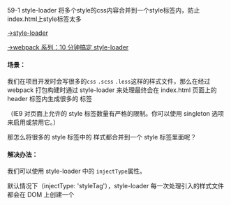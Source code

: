59-1 style-loader 将多个style的css内容合并到一个style标签内，防止index.html上style标签太多

[->style-loader](https://webpack.js.org/loaders/style-loader/#singletonstyletag)

[->webpack 系列：10 分钟搞定 style-loader](https://segmentfault.com/a/1190000020611324?utm_source=tag-newest)

#### 场景：

我们在项目开发时会写很多的`css` `.scss` `.less`这样的样式文件，那么在经过 webpack 打包构建时通过 style-loader 来处理最终会在 index.html 页面上的 header 标签内生成很多的 <style>...</style>  标签

（IE9 对页面上允许的 style 标签数量有严格的限制。你可以使用 singleton 选项来启用或禁用它。）

那怎么将很多的 style 标签中的 样式都合并到一个 style 标签里面呢？

#### 解决办法：

我们可以使用 style-loader 中的 `injectType`属性。

默认情况下（injectType: 'styleTag'），style-loader 每一次处理引入的样式文件都会在 DOM 上创建一个 <style> 标签

注意：

低版本的 style-loader 配置的是 singleton: true，如果你安装的版本在配置了 singleton: true 后打包报错，那么可以使用 injectType: 'singletonStyleTag'

```
module.exports = {
  module: {
    rules: [
      {
        test: /\.css$/,
        use: [
          // 'style-loader', // 把 css 样式内容内联到 style 标签内
          {
            loader: 'style-loader',
            options: {
              // singleton: true // 处理为单个style标签（低版本）
              injectType: 'singletonStyleTag' // 处理为单个style标签
            }
          },
          // 'css-loader', // 处理 .css 文件
          {
            loader: 'css-loader'
          },
          'postcss-loader' // 构建时调用 autoprefixer 自动添加浏览器厂商前缀 （webkit、moz、ms）
        ],
        // 例如 element-ui 样式库会有主题 css文件存在于 node_modules 中，所以 css 文件的 loader 不应该加入 include 和 exclude
        // import 'element-ui/lib/theme-chalk/index.css' 这个主题样式是在 node_modules 中的
        // include: [resolve('src'), resolve('test')]
        // exclude: /node_modules/
      },
    ]
  }
}
```

这样的配置在 sass-loader和less-loader中同样适用。

没有 配置 injectType: 'singletonStyleTag'：

![image](./21.jpg)


配置了 injectType: 'singletonStyleTag'：

![image](./20.jpg)
